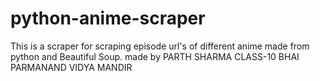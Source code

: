 # python-anime-scraper
This is a scraper for scraping episode url's of different anime made from python and Beautiful Soup.
made by PARTH SHARMA
CLASS-10
BHAI PARMANAND VIDYA MANDIR
